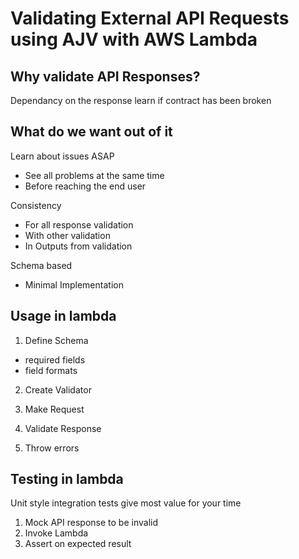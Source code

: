 # Validating External API Requests using AJV with AWS Lambda

## Why validate API Responses?

Dependancy on the response
learn if contract has been broken

## What do we want out of it
Learn about issues ASAP
- See all problems at the same time
- Before reaching the end user

Consistency
- For all response validation
- With other validation
- In Outputs from validation


Schema based
- Minimal Implementation

## Usage in lambda

1. Define Schema
- required fields
- field formats

2. Create Validator

3. Make Request

4. Validate Response

5. Throw errors

## Testing in lambda

Unit style integration tests give most value for your time

1. Mock API response to be invalid
2. Invoke Lambda
3. Assert on expected result